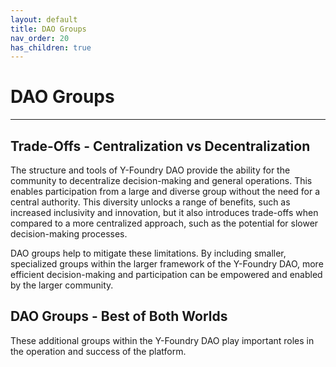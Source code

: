 ```yaml
---
layout: default
title: DAO Groups
nav_order: 20
has_children: true
---
```


DAO Groups
=======================

***

## Trade-Offs - Centralization vs Decentralization

The structure and tools of Y-Foundry DAO provide the ability for the community to decentralize decision-making and general operations. This enables participation from a large and diverse group without the need for a central authority. This diversity unlocks a range of benefits, such as increased inclusivity and innovation, but it also introduces trade-offs when compared to a more centralized approach, such as the potential for slower decision-making processes.

DAO groups help to mitigate these limitations. By including smaller, specialized groups within the larger framework of the Y-Foundry DAO, more efficient decision-making and participation can be empowered and enabled by the larger community.

## DAO Groups - Best of Both Worlds
These additional groups within the Y-Foundry DAO play important roles in the operation and success of the platform.